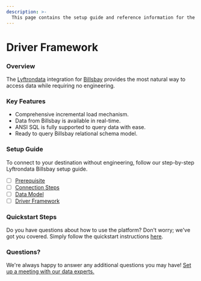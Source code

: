 ```yaml
---
description: >-
  This page contains the setup guide and reference information for the Billsbay source connector.
---
```


# Driver Framework

### Overview

The [Lyftrondata](https://www.lyftrondata.com/) integration for [Billsbay](None) provides the most natural way to access data while requiring no engineering.

### Key Features

* Comprehensive incremental load mechanism.
* Data from Billsbay is available in real-time.&#x20;
* ANSI SQL is fully supported to query data with ease.
* Ready to query Billsbay relational schema model.

### Setup Guide

To connect to your destination without engineering, follow our step-by-step Lyftrondata Billsbay setup guide.

* [ ] [Prerequisite](../prerequisite.md)
* [ ] [Connection Steps](../connection-steps.md)
* [ ] [Data Model](../data-model/erd.md)
* [ ] [Driver Framework](../driver-framework/)

### Quickstart Steps

Do you have questions about how to use the platform? Don't worry; we've got you covered. Simply follow the quickstart instructions [here](../driver-framework/README.md).

### Questions? <a href="#questions" id="questions"></a>

We're always happy to answer any additional questions you may have! [Set up a meeting with our data experts.](https://www.lyftrondata.com/book-a-meeting/)


